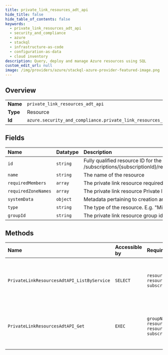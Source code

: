 ```yaml
---
title: private_link_resources_adt_api
hide_title: false
hide_table_of_contents: false
keywords:
  - private_link_resources_adt_api
  - security_and_compliance
  - azure    
  - stackql
  - infrastructure-as-code
  - configuration-as-data
  - cloud inventory
description: Query, deploy and manage Azure resources using SQL
custom_edit_url: null
image: /img/providers/azure/stackql-azure-provider-featured-image.png
---
```

  
    

## Overview
<table><tbody>
<tr><td><b>Name</b></td><td><code>private_link_resources_adt_api</code></td></tr>
<tr><td><b>Type</b></td><td>Resource</td></tr>
<tr><td><b>Id</b></td><td><code>azure.security_and_compliance.private_link_resources_adt_api</code></td></tr>
</tbody></table>

## Fields
| Name | Datatype | Description |
|:-----|:---------|:------------|
| `id` | `string` | Fully qualified resource ID for the resource. Ex - /subscriptions/{subscriptionId}/resourceGroups/{resourceGroupName}/providers/{resourceProviderNamespace}/{resourceType}/{resourceName} |
| `name` | `string` | The name of the resource |
| `requiredMembers` | `array` | The private link resource required member names. |
| `requiredZoneNames` | `array` | The private link resource Private link DNS zone name. |
| `systemData` | `object` | Metadata pertaining to creation and last modification of the resource. |
| `type` | `string` | The type of the resource. E.g. "Microsoft.Compute/virtualMachines" or "Microsoft.Storage/storageAccounts" |
| `groupId` | `string` | The private link resource group id. |
## Methods
| Name | Accessible by | Required Params | Description |
|:-----|:--------------|:----------------|:------------|
| `PrivateLinkResourcesAdtAPI_ListByService` | `SELECT` | `resourceGroupName, resourceName, subscriptionId` | Gets the private link resources that need to be created for a service. |
| `PrivateLinkResourcesAdtAPI_Get` | `EXEC` | `groupName, resourceGroupName, resourceName, subscriptionId` | Gets a private link resource that need to be created for a service. |
